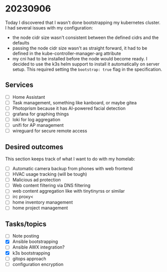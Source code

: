 # 20230906

Today I discovered that I wasn't done bootstrapping my kubernetes cluster. I had several issues with my configuration:

* the node cidr size wasn't consistent between the defined cidrs and the defaults
* passing the node cidr size wasn't as straight forward, it had to be defined in the kube-controller-manager-arg
attribute
* my cni had to be installed before the node would become ready. I decided to use the k3s helm support to install it
automatically on server setup. This required setting the `bootstrap: true` flag in the specification.

## Services

* [ ] Home Assistant
* [ ] Task management, something like kanboard, or maybe gitea
* [ ] Photoprism because it has AI-powered facial detection
* [ ] grafana for graphing things
* [ ] loki for log aggregation
* [ ] unifi for AP management
* [ ] wireguard for secure remote access

## Desired outcomes

This section keeps track of what I want to do with my homelab:

* [ ] Automatic camera backup from phones with web frontend
* [ ] HVAC usage tracking (will be tough)
* [ ] Malicious ad protection
* [ ] Web content filtering via DNS filtering
* [ ] web content aggregation like with tinytinyrss or similar
* [ ] irc proxy<
* [ ] home inventory management
* [ ] home project management

## Tasks/topics

* [ ] Note posting
* [x] Ansible bootstrapping
* [ ] Ansible AWX integration?
* [x] k3s bootstrapping
* [ ] gitops approach
* [ ] configuration encryption
